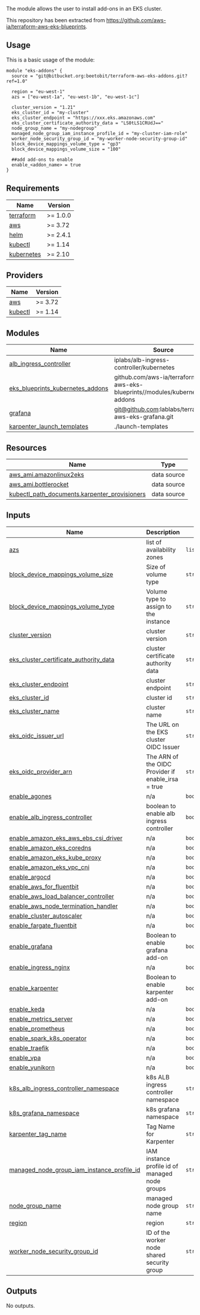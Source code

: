 The module allows the user to install add-ons in an EKS cluster. 

This repository has been extracted from https://github.com/aws-ia/terraform-aws-eks-blueprints.

## Usage
This is a basic usage of the module:
```
module "eks-addons" {
  source = "git@bitbucket.org:beetobit/terraform-aws-eks-addons.git?ref=1.0"

  region = "eu-west-1"
  azs = ["eu-west-1a", "eu-west-1b", "eu-west-1c"]

  cluster_version = "1.21"
  eks_cluster_id = "my-cluster"
  eks_cluster_endpoint = "https://xxx.eks.amazonaws.com"
  eks_cluster_certificate_authority_data = "LS0tLS1CRUdJ=="
  node_group_name = "my-nodegroup"
  managed_node_group_iam_instance_profile_id = "my-cluster-iam-role"
  worker_node_security_group_id = "my-worker-node-security-group-id"
  block_device_mappings_volume_type = "gp3"
  block_device_mappings_volume_size = "100"
  
  ##add add-ons to enable
  enable_<addon_name> = true
}
```
<!-- BEGIN_TF_DOCS -->
## Requirements

| Name | Version |
|------|---------|
| <a name="requirement_terraform"></a> [terraform](#requirement\_terraform) | >= 1.0.0 |
| <a name="requirement_aws"></a> [aws](#requirement\_aws) | >= 3.72 |
| <a name="requirement_helm"></a> [helm](#requirement\_helm) | >= 2.4.1 |
| <a name="requirement_kubectl"></a> [kubectl](#requirement\_kubectl) | >= 1.14 |
| <a name="requirement_kubernetes"></a> [kubernetes](#requirement\_kubernetes) | >= 2.10 |

## Providers

| Name | Version |
|------|---------|
| <a name="provider_aws"></a> [aws](#provider\_aws) | >= 3.72 |
| <a name="provider_kubectl"></a> [kubectl](#provider\_kubectl) | >= 1.14 |

## Modules

| Name | Source | Version |
|------|--------|---------|
| <a name="module_alb_ingress_controller"></a> [alb\_ingress\_controller](#module\_alb\_ingress\_controller) | iplabs/alb-ingress-controller/kubernetes | 3.4.0 |
| <a name="module_eks_blueprints_kubernetes_addons"></a> [eks\_blueprints\_kubernetes\_addons](#module\_eks\_blueprints\_kubernetes\_addons) | github.com/aws-ia/terraform-aws-eks-blueprints//modules/kubernetes-addons | v4.0.2 |
| <a name="module_grafana"></a> [grafana](#module\_grafana) | git@github.com:lablabs/terraform-aws-eks-grafana.git | n/a |
| <a name="module_karpenter_launch_templates"></a> [karpenter\_launch\_templates](#module\_karpenter\_launch\_templates) | ./launch-templates | n/a |

## Resources

| Name | Type |
|------|------|
| [aws_ami.amazonlinux2eks](https://registry.terraform.io/providers/hashicorp/aws/latest/docs/data-sources/ami) | data source |
| [aws_ami.bottlerocket](https://registry.terraform.io/providers/hashicorp/aws/latest/docs/data-sources/ami) | data source |
| [kubectl_path_documents.karpenter_provisioners](https://registry.terraform.io/providers/gavinbunney/kubectl/latest/docs/data-sources/path_documents) | data source |

## Inputs

| Name | Description | Type | Default | Required |
|------|-------------|------|---------|:--------:|
| <a name="input_azs"></a> [azs](#input\_azs) | list of availability zones | `list(string)` | `[]` | no |
| <a name="input_block_device_mappings_volume_size"></a> [block\_device\_mappings\_volume\_size](#input\_block\_device\_mappings\_volume\_size) | Size of volume type | `string` | `""` | no |
| <a name="input_block_device_mappings_volume_type"></a> [block\_device\_mappings\_volume\_type](#input\_block\_device\_mappings\_volume\_type) | Volume type to assign to the instance | `string` | `""` | no |
| <a name="input_cluster_version"></a> [cluster\_version](#input\_cluster\_version) | cluster version | `string` | `""` | no |
| <a name="input_eks_cluster_certificate_authority_data"></a> [eks\_cluster\_certificate\_authority\_data](#input\_eks\_cluster\_certificate\_authority\_data) | cluster certificate authority data | `string` | `""` | no |
| <a name="input_eks_cluster_endpoint"></a> [eks\_cluster\_endpoint](#input\_eks\_cluster\_endpoint) | cluster endpoint | `string` | `""` | no |
| <a name="input_eks_cluster_id"></a> [eks\_cluster\_id](#input\_eks\_cluster\_id) | cluster id | `string` | `""` | no |
| <a name="input_eks_cluster_name"></a> [eks\_cluster\_name](#input\_eks\_cluster\_name) | cluster name | `string` | `""` | no |
| <a name="input_eks_oidc_issuer_url"></a> [eks\_oidc\_issuer\_url](#input\_eks\_oidc\_issuer\_url) | The URL on the EKS cluster OIDC Issuer | `string` | `""` | no |
| <a name="input_eks_oidc_provider_arn"></a> [eks\_oidc\_provider\_arn](#input\_eks\_oidc\_provider\_arn) | The ARN of the OIDC Provider if enable\_irsa = true | `string` | `""` | no |
| <a name="input_enable_agones"></a> [enable\_agones](#input\_enable\_agones) | n/a | `bool` | `false` | no |
| <a name="input_enable_alb_ingress_controller"></a> [enable\_alb\_ingress\_controller](#input\_enable\_alb\_ingress\_controller) | boolean to enable alb ingress controller | `bool` | `false` | no |
| <a name="input_enable_amazon_eks_aws_ebs_csi_driver"></a> [enable\_amazon\_eks\_aws\_ebs\_csi\_driver](#input\_enable\_amazon\_eks\_aws\_ebs\_csi\_driver) | n/a | `bool` | `false` | no |
| <a name="input_enable_amazon_eks_coredns"></a> [enable\_amazon\_eks\_coredns](#input\_enable\_amazon\_eks\_coredns) | n/a | `bool` | `false` | no |
| <a name="input_enable_amazon_eks_kube_proxy"></a> [enable\_amazon\_eks\_kube\_proxy](#input\_enable\_amazon\_eks\_kube\_proxy) | n/a | `bool` | `false` | no |
| <a name="input_enable_amazon_eks_vpc_cni"></a> [enable\_amazon\_eks\_vpc\_cni](#input\_enable\_amazon\_eks\_vpc\_cni) | n/a | `bool` | `false` | no |
| <a name="input_enable_argocd"></a> [enable\_argocd](#input\_enable\_argocd) | n/a | `bool` | `false` | no |
| <a name="input_enable_aws_for_fluentbit"></a> [enable\_aws\_for\_fluentbit](#input\_enable\_aws\_for\_fluentbit) | n/a | `bool` | `false` | no |
| <a name="input_enable_aws_load_balancer_controller"></a> [enable\_aws\_load\_balancer\_controller](#input\_enable\_aws\_load\_balancer\_controller) | n/a | `bool` | `false` | no |
| <a name="input_enable_aws_node_termination_handler"></a> [enable\_aws\_node\_termination\_handler](#input\_enable\_aws\_node\_termination\_handler) | n/a | `bool` | `false` | no |
| <a name="input_enable_cluster_autoscaler"></a> [enable\_cluster\_autoscaler](#input\_enable\_cluster\_autoscaler) | n/a | `bool` | `false` | no |
| <a name="input_enable_fargate_fluentbit"></a> [enable\_fargate\_fluentbit](#input\_enable\_fargate\_fluentbit) | n/a | `bool` | `false` | no |
| <a name="input_enable_grafana"></a> [enable\_grafana](#input\_enable\_grafana) | Boolean to enable grafana add-on | `bool` | `false` | no |
| <a name="input_enable_ingress_nginx"></a> [enable\_ingress\_nginx](#input\_enable\_ingress\_nginx) | n/a | `bool` | `false` | no |
| <a name="input_enable_karpenter"></a> [enable\_karpenter](#input\_enable\_karpenter) | Boolean to enable karpenter add-on | `bool` | `false` | no |
| <a name="input_enable_keda"></a> [enable\_keda](#input\_enable\_keda) | n/a | `bool` | `false` | no |
| <a name="input_enable_metrics_server"></a> [enable\_metrics\_server](#input\_enable\_metrics\_server) | n/a | `bool` | `false` | no |
| <a name="input_enable_prometheus"></a> [enable\_prometheus](#input\_enable\_prometheus) | n/a | `bool` | `false` | no |
| <a name="input_enable_spark_k8s_operator"></a> [enable\_spark\_k8s\_operator](#input\_enable\_spark\_k8s\_operator) | n/a | `bool` | `false` | no |
| <a name="input_enable_traefik"></a> [enable\_traefik](#input\_enable\_traefik) | n/a | `bool` | `false` | no |
| <a name="input_enable_vpa"></a> [enable\_vpa](#input\_enable\_vpa) | n/a | `bool` | `false` | no |
| <a name="input_enable_yunikorn"></a> [enable\_yunikorn](#input\_enable\_yunikorn) | n/a | `bool` | `false` | no |
| <a name="input_k8s_alb_ingress_controller_namespace"></a> [k8s\_alb\_ingress\_controller\_namespace](#input\_k8s\_alb\_ingress\_controller\_namespace) | k8s ALB ingress controller namespace | `string` | `"kube-system"` | no |
| <a name="input_k8s_grafana_namespace"></a> [k8s\_grafana\_namespace](#input\_k8s\_grafana\_namespace) | k8s grafana namespace | `string` | `"monitoring"` | no |
| <a name="input_karpenter_tag_name"></a> [karpenter\_tag\_name](#input\_karpenter\_tag\_name) | Tag Name for Karpenter | `string` | `""` | no |
| <a name="input_managed_node_group_iam_instance_profile_id"></a> [managed\_node\_group\_iam\_instance\_profile\_id](#input\_managed\_node\_group\_iam\_instance\_profile\_id) | IAM instance profile id of managed node groups | `string` | `""` | no |
| <a name="input_node_group_name"></a> [node\_group\_name](#input\_node\_group\_name) | managed node group name | `string` | `""` | no |
| <a name="input_region"></a> [region](#input\_region) | region | `string` | `""` | no |
| <a name="input_worker_node_security_group_id"></a> [worker\_node\_security\_group\_id](#input\_worker\_node\_security\_group\_id) | ID of the worker node shared security group | `string` | `""` | no |

## Outputs

No outputs.
<!-- END_TF_DOCS -->
